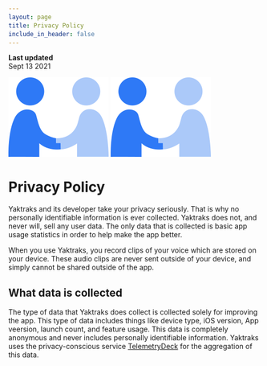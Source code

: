 ```yaml
---
layout: page
title: Privacy Policy
include_in_header: false
---
```


**Last updated**  
Sept 13 2021

![](assets/privacy-handshake-icon.png)
<img src="https://github.com/sonasapps/Yaktraks/blob/a4ab60c138ec48ba356d5afaa1595729741df54b/assets/privacy-handshake-icon.png" >

# Privacy Policy
Yaktraks and its developer take your privacy seriously. That is why no personally identifiable information is ever collected. Yaktraks does not, and never will, sell any user data. The only data that is collected is basic app usage statistics in order to help make the app better. 

When you use Yaktraks, you record clips of your voice which are stored on your device. These audio clips are never sent outside of your device, and simply cannot be shared outside of the app.

## What data is collected
The type of data that Yaktraks does collect is collected solely for improving the app. This type of data includes things like device type, iOS version, App veersion, launch count, and feature usage. This data is completely anonymous and never includes personally identifiable information. Yaktraks uses the privacy-conscious service [TelemetryDeck](https://telemetrydeck.com) for the aggregation of this data.

